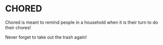 # CHORED
Chored is meant to remind people in a household when it is their turn to do their chores!

Never forget to take out the trash again!